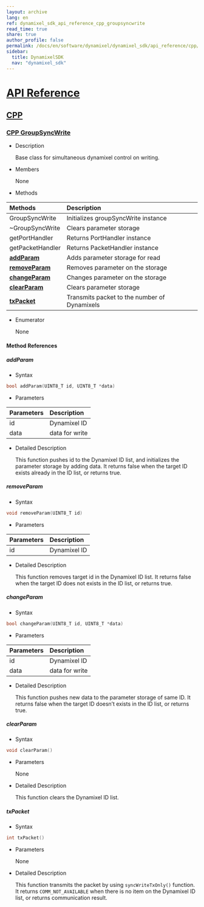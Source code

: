 ```yaml
---
layout: archive
lang: en
ref: dynamixel_sdk_api_reference_cpp_groupsyncwrite
read_time: true
share: true
author_profile: false
permalink: /docs/en/software/dynamixel/dynamixel_sdk/api_reference/cpp/cpp_groupsyncwrite/
sidebar:
  title: DynamixelSDK
  nav: "dynamixel_sdk"
---
```


<div style="counter-reset: h1 4"></div>
<div style="counter-reset: h2 1"></div>
<div style="counter-reset: h3 7"></div>

# [API Reference](#api-reference)

## [CPP](#cpp)

### [CPP GroupSyncWrite](#cpp-groupsyncwrite)

- Description

  Base class for simultaneous dynamixel control on writing.

- Members

  None


- Methods

| Methods                         | Description                                  |
|:--------------------------------|:---------------------------------------------|
| GroupSyncWrite                  | Initializes groupSyncWrite instance          |
| ~GroupSyncWrite                 | Clears parameter storage                     |
| getPortHandler                  | Returns PortHandler instance                 |
| getPacketHandler                | Returns PacketHandler instance               |
| **[addParam](#addparam)**       | Adds parameter storage for read              |
| **[removeParam](#removeparam)** | Removes parameter on the storage             |
| **[changeParam](#changeparam)** | Changes parameter on the storage             |
| **[clearParam](#clearparam)**   | Clears parameter storage                     |
| **[txPacket](#txpacket)**       | Transmits packet to the number of Dynamixels |



- Enumerator

  None

#### Method References

##### addParam
- Syntax
``` cpp
bool addParam(UINT8_T id, UINT8_T *data)
```
- Parameters

| Parameters | Description    |
|:-----------|:---------------|
| id         | Dynamixel ID   |
| data       | data for write |

- Detailed Description

   This function pushes id to the Dynamixel ID list, and initializes the parameter storage by adding data. It returns false when the target ID exists already in the ID list, or returns true.


##### removeParam
- Syntax
``` cpp
void removeParam(UINT8_T id)
```
- Parameters

| Parameters | Description  |
|:-----------|:-------------|
| id         | Dynamixel ID |

- Detailed Description

   This function removes target id in the Dynamixel ID list. It returns false when the target ID does not exists in the ID list, or returns true.


##### changeParam
- Syntax
``` cpp
bool changeParam(UINT8_T id, UINT8_T *data)
```
- Parameters

| Parameters | Description    |
|:-----------|:---------------|
| id         | Dynamixel ID   |
| data       | data for write |


- Detailed Description

   This function pushes new data to the parameter storage of same ID. It returns false when the target ID doesn’t exists in the ID list, or returns true.


##### clearParam
- Syntax
``` cpp
void clearParam()
```
- Parameters

   None

- Detailed Description

   This function clears the Dynamixel ID list.


##### txPacket
- Syntax
``` cpp
int txPacket()
```
- Parameters

   None

- Detailed Description

   This function transmits the packet by using `syncWriteTxOnly()` function. It returns `COMM_NOT_AVAILABLE` when there is no item on the Dynamixel ID list, or returns communication result.
